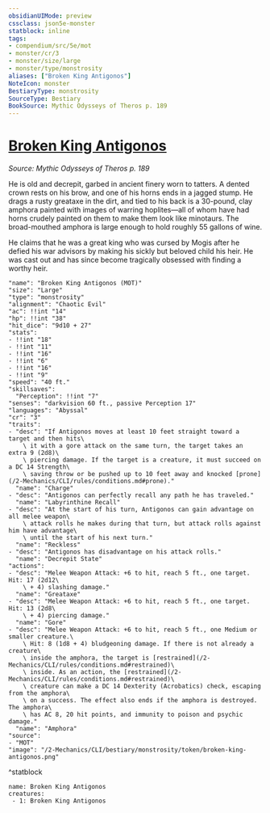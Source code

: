 ```yaml
---
obsidianUIMode: preview
cssclass: json5e-monster
statblock: inline
tags:
- compendium/src/5e/mot
- monster/cr/3
- monster/size/large
- monster/type/monstrosity
aliases: ["Broken King Antigonos"]
NoteIcon: monster
BestiaryType: monstrosity
SourceType: Bestiary
BookSource: Mythic Odysseys of Theros p. 189
---
```

# [Broken King Antigonos](2-Mechanics/CLI/bestiary/monstrosity/broken-king-antigonos-mot.md)
*Source: Mythic Odysseys of Theros p. 189*  

He is old and decrepit, garbed in ancient finery worn to tatters. A dented crown rests on his brow, and one of his horns ends in a jagged stump. He drags a rusty greataxe in the dirt, and tied to his back is a 30-pound, clay amphora painted with images of warring hoplites—all of whom have had horns crudely painted on them to make them look like minotaurs. The broad-mouthed amphora is large enough to hold roughly 55 gallons of wine.

He claims that he was a great king who was cursed by Mogis after he defied his war advisors by making his sickly but beloved child his heir. He was cast out and has since become tragically obsessed with finding a worthy heir.

```statblock
"name": "Broken King Antigonos (MOT)"
"size": "Large"
"type": "monstrosity"
"alignment": "Chaotic Evil"
"ac": !!int "14"
"hp": !!int "38"
"hit_dice": "9d10 + 27"
"stats":
- !!int "18"
- !!int "11"
- !!int "16"
- !!int "6"
- !!int "16"
- !!int "9"
"speed": "40 ft."
"skillsaves":
  "Perception": !!int "7"
"senses": "darkvision 60 ft., passive Perception 17"
"languages": "Abyssal"
"cr": "3"
"traits":
- "desc": "If Antigonos moves at least 10 feet straight toward a target and then hits\
    \ it with a gore attack on the same turn, the target takes an extra 9 (2d8)\
    \ piercing damage. If the target is a creature, it must succeed on a DC 14 Strength\
    \ saving throw or be pushed up to 10 feet away and knocked [prone](/2-Mechanics/CLI/rules/conditions.md#prone)."
  "name": "Charge"
- "desc": "Antigonos can perfectly recall any path he has traveled."
  "name": "Labyrinthine Recall"
- "desc": "At the start of his turn, Antigonos can gain advantage on all melee weapon\
    \ attack rolls he makes during that turn, but attack rolls against him have advantage\
    \ until the start of his next turn."
  "name": "Reckless"
- "desc": "Antigonos has disadvantage on his attack rolls."
  "name": "Decrepit State"
"actions":
- "desc": "Melee Weapon Attack: +6 to hit, reach 5 ft., one target. Hit: 17 (2d12\
    \ + 4) slashing damage."
  "name": "Greataxe"
- "desc": "Melee Weapon Attack: +6 to hit, reach 5 ft., one target. Hit: 13 (2d8\
    \ + 4) piercing damage."
  "name": "Gore"
- "desc": "Melee Weapon Attack: +6 to hit, reach 5 ft., one Medium or smaller creature.\
    \ Hit: 8 (1d8 + 4) bludgeoning damage. If there is not already a creature\
    \ inside the amphora, the target is [restrained](/2-Mechanics/CLI/rules/conditions.md#restrained)\
    \ inside. As an action, the [restrained](/2-Mechanics/CLI/rules/conditions.md#restrained)\
    \ creature can make a DC 14 Dexterity (Acrobatics) check, escaping from the amphora\
    \ on a success. The effect also ends if the amphora is destroyed. The amphora\
    \ has AC 8, 20 hit points, and immunity to poison and psychic damage."
  "name": "Amphora"
"source":
- "MOT"
"image": "/2-Mechanics/CLI/bestiary/monstrosity/token/broken-king-antigonos.png"
```
^statblock

```encounter-table
name: Broken King Antigonos
creatures:
 - 1: Broken King Antigonos
```